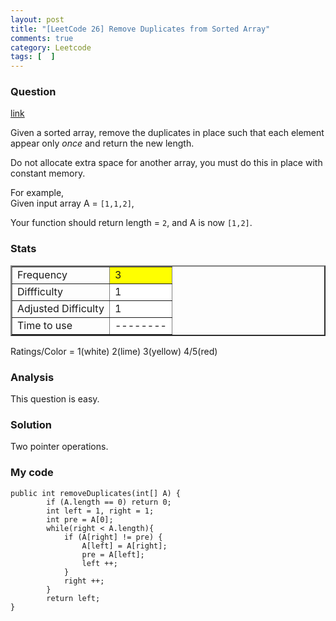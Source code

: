 ```yaml
---
layout: post
title: "[LeetCode 26] Remove Duplicates from Sorted Array"
comments: true
category: Leetcode
tags: [  ]
---
```



### Question 
[link](http://oj.leetcode.com/problems/remove-duplicates-from-sorted-array/)

<div class="question-content">
            <p></p><p>
Given a sorted array, remove the duplicates in place such that each element appear only <i>once</i> and return the new length.</p>

<p>
Do not allocate extra space for another array, you must do this in place with constant memory.
</p>

<p>
For example,<br>
Given input array A = <code>[1,1,2]</code>,
</p>
<p>
Your function should return length = <code>2</code>, and A is now <code>[1,2]</code>.
</p><p></p>
          </div>

### Stats
<table border="2">
	<tr>
		<td>Frequency</td>
		<td bgcolor="yellow">3</td>
	</tr>
	<tr>
		<td>Diffficulty</td>
		<td bgcolor="white">1</td>
	</tr>
	<tr>
		<td>Adjusted Difficulty</td>
		<td bgcolor="white">1</td>
	</tr>
	<tr>
		<td>Time to use</td>
		<td bgcolor="white">--------</td>
	</tr>
</table>

Ratings/Color = 1(white) 2(lime) 3(yellow) 4/5(red)

### Analysis

This question is easy. 

### Solution

Two pointer operations. 

### My code 


    public int removeDuplicates(int[] A) {
            if (A.length == 0) return 0;
            int left = 1, right = 1;
            int pre = A[0];
            while(right < A.length){
                if (A[right] != pre) {
                    A[left] = A[right];
                    pre = A[left];
                    left ++;
                }
                right ++;
            }
            return left;
    }

